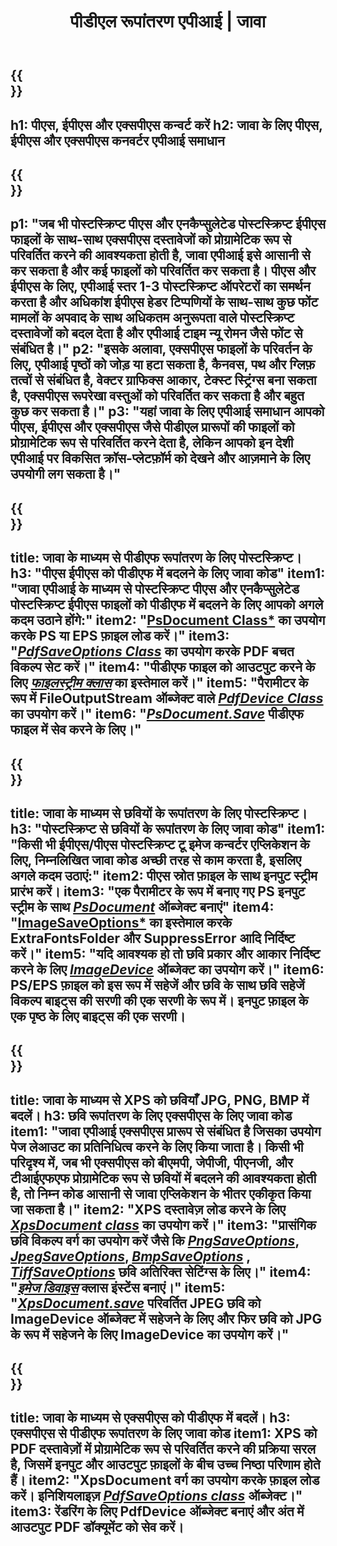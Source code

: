 ﻿---
translation: true
template: /_templates/_conversion-java.md
title: पीडीएल रूपांतरण एपीआई | जावा
url: /java/conversion/
description: Aspose.Page PDL रूपांतरण कार्यक्षमता के साथ जावा लाइब्रेरी का उपयोग करके PS, EPS, और XPS को PDF और छवियों में BMP, JPG, PNG और TIFF सहित कनवर्ट करें।
family: page
platformtag: net
feature: conversion
---

{{<section banner>}}
---
h1: पीएस, ईपीएस और एक्सपीएस कन्वर्ट करें
h2: जावा के लिए पीएस, ईपीएस और एक्सपीएस कनवर्टर एपीआई समाधान
---

{{<section overview>}}
---
p1: "जब भी पोस्टस्क्रिप्ट पीएस और एनकैप्सुलेटेड पोस्टस्क्रिप्ट ईपीएस फाइलों के साथ-साथ एक्सपीएस दस्तावेजों को प्रोग्रामेटिक रूप से परिवर्तित करने की आवश्यकता होती है, जावा एपीआई इसे आसानी से कर सकता है और कई फाइलों को परिवर्तित कर सकता है। पीएस और ईपीएस के लिए, एपीआई स्तर 1-3 पोस्टस्क्रिप्ट ऑपरेटरों का समर्थन करता है और अधिकांश ईपीएस हेडर टिप्पणियों के साथ-साथ कुछ फोंट मामलों के अपवाद के साथ अधिकतम अनुरूपता वाले पोस्टस्क्रिप्ट दस्तावेजों को बदल देता है और एपीआई टाइम न्यू रोमन जैसे फोंट से संबंधित है।"
p2: "इसके अलावा, एक्सपीएस फाइलों के परिवर्तन के लिए, एपीआई पृष्ठों को जोड़ या हटा सकता है, कैनवस, पथ और ग्लिफ़ तत्वों से संबंधित है, वेक्टर ग्राफिक्स आकार, टेक्स्ट स्ट्रिंग्स बना सकता है, एक्सपीएस रूपरेखा वस्तुओं को परिवर्तित कर सकता है और बहुत कुछ कर सकता है।"
p3: "यहां जावा के लिए एपीआई समाधान आपको पीएस, ईपीएस और एक्सपीएस जैसे पीडीएल प्रारूपों की फाइलों को प्रोग्रामेटिक रूप से परिवर्तित करने देता है, लेकिन आपको इन देशी एपीआई पर विकसित क्रॉस-प्लेटफ़ॉर्म को देखने और आज़माने के लिए उपयोगी लग सकता है।"
---

{{<section feature1>}}
---
title: जावा के माध्यम से पीडीएफ रूपांतरण के लिए पोस्टस्क्रिप्ट।
h3: "पीएस ईपीएस को पीडीएफ में बदलने के लिए जावा कोड"
item1: "जावा एपीआई के माध्यम से पोस्टस्क्रिप्ट पीएस और एनकैप्सुलेटेड पोस्टस्क्रिप्ट ईपीएस फाइलों को पीडीएफ में बदलने के लिए आपको अगले कदम उठाने होंगे:"
item2: "[PsDocument Class*](https://reference.aspose.com/page/java/com.aspose.eps/PsDocument) का उपयोग करके PS या EPS फ़ाइल लोड करें।"
item3: "[*PdfSaveOptions Class*](https://reference.aspose.com/page/java/com.aspose.eps.device/PdfSaveOptions) का उपयोग करके PDF बचत विकल्प सेट करें।"
item4: "पीडीएफ फाइल को आउटपुट करने के लिए [*फाइलस्ट्रीम क्लास*](https://docs.oracle.com/javase/7/docs/api/java/io/FileOutputStream.html) का इस्तेमाल करें।"
item5: "पैरामीटर के रूप में FileOutputStream ऑब्जेक्ट वाले [*PdfDevice Class*](https://reference.aspose.com/page/java/com.aspose.eps.device/PdfDevice) का उपयोग करें।"
item6: "[*PsDocument.Save*](https://reference.aspose.com/page/java/com.aspose.eps/PsDocument#save-com.aspose.page.Device-com.aspose.page.SaveOptions-परकॉलकरें।) पीडीएफ फाइल में सेव करने के लिए।"
---

{{<section feature2>}}
---
title: जावा के माध्यम से छवियों के रूपांतरण के लिए पोस्टस्क्रिप्ट।
h3: "पोस्टस्क्रिप्ट से छवियों के रूपांतरण के लिए जावा कोड"
item1: "किसी भी ईपीएस/पीएस पोस्टस्क्रिप्ट टू इमेज कन्वर्टर एप्लिकेशन के लिए, निम्नलिखित जावा कोड अच्छी तरह से काम करता है, इसलिए अगले कदम उठाएं:"
item2: पीएस स्रोत फ़ाइल के साथ इनपुट स्ट्रीम प्रारंभ करें।
item3: "एक पैरामीटर के रूप में बनाए गए PS इनपुट स्ट्रीम के साथ [*PsDocument*](https://reference.aspose.com/page/java/com.aspose.eps/psdocument) ऑब्जेक्ट बनाएं"
item4: "[ImageSaveOptions*](https://reference.aspose.com/page/java/com.aspose.eps.device/imagesaveoptions) का इस्तेमाल करके ExtraFontsFolder और SuppressError आदि निर्दिष्ट करें।"
item5: "यदि आवश्यक हो तो छवि प्रकार और आकार निर्दिष्ट करने के लिए [*ImageDevice*](https://reference.aspose.com/page/java/com.aspose.eps.device/imagedevice) ऑब्जेक्ट का उपयोग करें।"
item6: PS/EPS फ़ाइल को इस रूप में सहेजें और छवि के साथ छवि सहेजें विकल्प बाइट्स की सरणी की एक सरणी के रूप में। इनपुट फ़ाइल के एक पृष्ठ के लिए बाइट्स की एक सरणी।
---


{{<section feature3>}}
---
title: जावा के माध्यम से XPS को छवियाँ JPG, PNG, BMP में बदलें।
h3: छवि रूपांतरण के लिए एक्सपीएस के लिए जावा कोड
item1: "जावा एपीआई एक्सपीएस प्रारूप से संबंधित है जिसका उपयोग पेज लेआउट का प्रतिनिधित्व करने के लिए किया जाता है। किसी भी परिदृश्य में, जब भी एक्सपीएस को बीएमपी, जेपीजी, पीएनजी, और टीआईएफएफ प्रोग्रामेटिक रूप से छवियों में बदलने की आवश्यकता होती है, तो निम्न कोड आसानी से जावा एप्लिकेशन के भीतर एकीकृत किया जा सकता है।"
item2: "XPS दस्तावेज़ लोड करने के लिए [*XpsDocument class*](https://reference.aspose.com/page/java/com.aspose.xps/XpsDocument) का उपयोग करें।"
item3: "प्रासंगिक छवि विकल्प वर्ग का उपयोग करें जैसे कि [*PngSaveOptions*](https://reference.aspose.com/page/java/com.aspose.xps.rendering/PngSaveOptions), [*JpegSaveOptions*](https://reference.aspose.com/page/java/com.aspose.xps.rendering/JpegSaveOptions), [*BmpSaveOptions*](https://reference.aspose.com/page/java/com.aspose.xps.rendering/BmpSaveOptions) , [*TiffSaveOptions*](https://reference.aspose.com/page/java/com.aspose.xps.rendering/TiffSaveOptions) छवि अतिरिक्त सेटिंग्स के लिए।"
item4: "[*इमेज डिवाइस*](https://reference.aspose.com/page/java/com.aspose.xps.rendering/ImageDevice) क्लास इंस्टेंस बनाएं।"
item5: "[*XpsDocument.save*](https://reference.aspose.com/page/java/com.aspose.xps/XpsDocument#save-com.aspose.page.Device-com.aspose.page.SaveOptions-परकॉलकरें।) परिवर्तित JPEG छवि को ImageDevice ऑब्जेक्ट में सहेजने के लिए और फिर छवि को JPG के रूप में सहेजने के लिए ImageDevice का उपयोग करें।"
---

{{<section feature4>}}
---
title: जावा के माध्यम से एक्सपीएस को पीडीएफ में बदलें।
h3: एक्सपीएस से पीडीएफ रूपांतरण के लिए जावा कोड
item1: XPS को PDF दस्तावेज़ों में प्रोग्रामेटिक रूप से परिवर्तित करने की प्रक्रिया सरल है, जिसमें इनपुट और आउटपुट फ़ाइलों के बीच उच्च निष्ठा परिणाम होते हैं।
item2: "XpsDocument वर्ग का उपयोग करके फ़ाइल लोड करें। इनिशियलाइज़ [*PdfSaveOptions class*](https://reference.aspose.com/page/java/com.aspose.xps.rendering/PdfDevice) ऑब्जेक्ट।"
item3: रेंडरिंग के लिए PdfDevice ऑब्जेक्ट बनाएं और अंत में आउटपुट PDF डॉक्यूमेंट को सेव करें।
---


